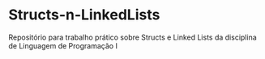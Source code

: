 # Structs-n-LinkedLists
Repositório para trabalho prático sobre Structs e Linked Lists da disciplina de Linguagem de Programação I
